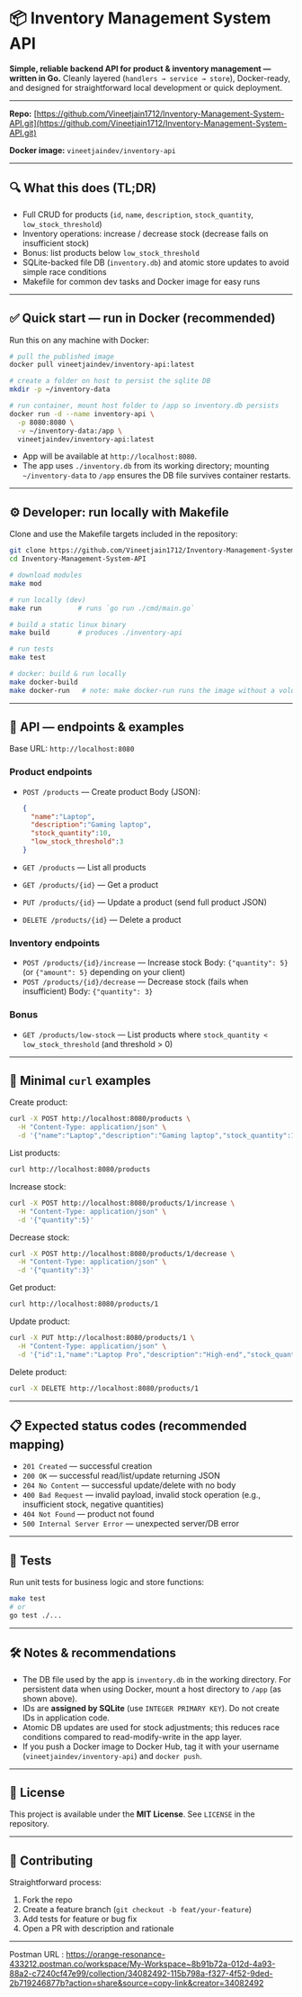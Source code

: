 # 📦 Inventory Management System API

**Simple, reliable backend API for product & inventory management — written in Go.**
Cleanly layered (`handlers → service → store`), Docker-ready, and designed for straightforward local development or quick deployment.

---

**Repo:** [https://github.com/Vineetjain1712/Inventory-Management-System-API.git](https://github.com/Vineetjain1712/Inventory-Management-System-API.git)

**Docker image:** `vineetjaindev/inventory-api`

---

## 🔍 What this does (TL;DR)

* Full CRUD for products (`id`, `name`, `description`, `stock_quantity`, `low_stock_threshold`)
* Inventory operations: increase / decrease stock (decrease fails on insufficient stock)
* Bonus: list products below `low_stock_threshold`
* SQLite-backed file DB (`inventory.db`) and atomic store updates to avoid simple race conditions
* Makefile for common dev tasks and Docker image for easy runs

---

## ✅ Quick start — run in Docker (recommended)

Run this on any machine with Docker:

```bash
# pull the published image
docker pull vineetjaindev/inventory-api:latest

# create a folder on host to persist the sqlite DB
mkdir -p ~/inventory-data

# run container, mount host folder to /app so inventory.db persists
docker run -d --name inventory-api \
  -p 8080:8080 \
  -v ~/inventory-data:/app \
  vineetjaindev/inventory-api:latest
```

* App will be available at `http://localhost:8080`.
* The app uses `./inventory.db` from its working directory; mounting `~/inventory-data` to `/app` ensures the DB file survives container restarts.

---

## ⚙️ Developer: run locally with Makefile

Clone and use the Makefile targets included in the repository:

```bash
git clone https://github.com/Vineetjain1712/Inventory-Management-System-API.git
cd Inventory-Management-System-API

# download modules
make mod

# run locally (dev)
make run         # runs `go run ./cmd/main.go`

# build a static linux binary
make build       # produces ./inventory-api

# run tests
make test

# docker: build & run locally
make docker-build
make docker-run   # note: make docker-run runs the image without a volume; prefer manual docker run with -v for persistence
```

---

## 🔌 API — endpoints & examples

Base URL: `http://localhost:8080`

### Product endpoints

* `POST /products` — Create product
  Body (JSON):

  ```json
  {
    "name":"Laptop",
    "description":"Gaming laptop",
    "stock_quantity":10,
    "low_stock_threshold":3
  }
  ```
* `GET /products` — List all products
* `GET /products/{id}` — Get a product
* `PUT /products/{id}` — Update a product (send full product JSON)
* `DELETE /products/{id}` — Delete a product

### Inventory endpoints

* `POST /products/{id}/increase` — Increase stock
  Body: `{"quantity": 5}` (or `{"amount": 5}` depending on your client)
* `POST /products/{id}/decrease` — Decrease stock (fails when insufficient)
  Body: `{"quantity": 3}`

### Bonus

* `GET /products/low-stock` — List products where `stock_quantity < low_stock_threshold` (and threshold > 0)

---

## 🔁 Minimal `curl` examples

Create product:

```bash
curl -X POST http://localhost:8080/products \
  -H "Content-Type: application/json" \
  -d '{"name":"Laptop","description":"Gaming laptop","stock_quantity":10,"low_stock_threshold":3}'
```

List products:

```bash
curl http://localhost:8080/products
```

Increase stock:

```bash
curl -X POST http://localhost:8080/products/1/increase \
  -H "Content-Type: application/json" \
  -d '{"quantity":5}'
```

Decrease stock:

```bash
curl -X POST http://localhost:8080/products/1/decrease \
  -H "Content-Type: application/json" \
  -d '{"quantity":3}'
```

Get product:

```bash
curl http://localhost:8080/products/1
```

Update product:

```bash
curl -X PUT http://localhost:8080/products/1 \
  -H "Content-Type: application/json" \
  -d '{"id":1,"name":"Laptop Pro","description":"High-end","stock_quantity":15,"low_stock_threshold":4}'
```

Delete product:

```bash
curl -X DELETE http://localhost:8080/products/1
```

---

## 📋 Expected status codes (recommended mapping)

* `201 Created` — successful creation
* `200 OK` — successful read/list/update returning JSON
* `204 No Content` — successful update/delete with no body
* `400 Bad Request` — invalid payload, invalid stock operation (e.g., insufficient stock, negative quantities)
* `404 Not Found` — product not found
* `500 Internal Server Error` — unexpected server/DB error

---

## 🧪 Tests

Run unit tests for business logic and store functions:

```bash
make test
# or
go test ./...
```

---

## 🛠️ Notes & recommendations

* The DB file used by the app is `inventory.db` in the working directory. For persistent data when using Docker, mount a host directory to `/app` (as shown above).
* IDs are **assigned by SQLite** (use `INTEGER PRIMARY KEY`). Do not create IDs in application code.
* Atomic DB updates are used for stock adjustments; this reduces race conditions compared to read-modify-write in the app layer.
* If you push a Docker image to Docker Hub, tag it with your username (`vineetjaindev/inventory-api`) and `docker push`.

---

## 🧾 License

This project is available under the **MIT License**. See `LICENSE` in the repository.

---

## 🤝 Contributing

Straightforward process:

1. Fork the repo
2. Create a feature branch (`git checkout -b feat/your-feature`)
3. Add tests for feature or bug fix
4. Open a PR with description and rationale

---

Postman URL : 
https://orange-resonance-433212.postman.co/workspace/My-Workspace~8b91b72a-012d-4a93-88a2-c7240cf47e99/collection/34082492-115b798a-f327-4f52-9ded-2b719246877b?action=share&source=copy-link&creator=34082492
